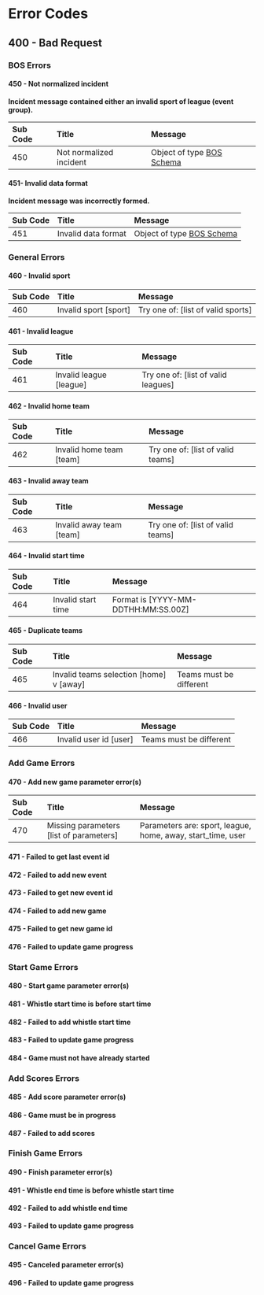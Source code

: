# Error Codes

## **400 - Bad Request**

### **BOS Errors**

#### **450 - Not normalized incident**

**Incident message contained either an invalid sport of league \(event group\).**

| **Sub Code** | Title | Message |
| :--- | :--- | :--- |
| 450 | Not normalized incident | Object of type [BOS Schema](../bos-schema.md) |

#### **451- Invalid data format**

**Incident message was incorrectly formed.**

| **Sub Code** | Title | Message |
| :--- | :--- | :--- |
| 451 |  Invalid data format | Object of type [BOS Schema](../bos-schema.md) |

### **General Errors**

#### **460 - Invalid sport**

| **Sub Code** | Title | Message |
| :--- | :--- | :--- |
| 460 |  Invalid sport \[sport\] | Try one of: \[list of valid sports\] |

#### **461 - Invalid league**

| **Sub Code** | Title | Message |
| :--- | :--- | :--- |
| 461 |  Invalid league \[league\] | Try one of: \[list of valid leagues\] |

#### **462 - Invalid home team**

| **Sub Code** | Title | Message |
| :--- | :--- | :--- |
| 462 |  Invalid home team \[team\] | Try one of: \[list of valid teams\] |

#### **463 - Invalid away team**

| **Sub Code** | Title | Message |
| :--- | :--- | :--- |
| 463 |  Invalid away team \[team\] | Try one of: \[list of valid teams\] |

#### **464 - Invalid start time**

| **Sub Code** | Title | Message |
| :--- | :--- | :--- |
| 464 |  Invalid start time | Format is \[YYYY-MM-DDTHH:MM:SS.00Z\] |

#### **465 - Duplicate teams**

| **Sub Code** | Title | Message |
| :--- | :--- | :--- |
| 465 |  Invalid teams selection \[home\] v \[away\] | Teams must be different |

#### **466 - Invalid user**

| **Sub Code** | Title | Message |
| :--- | :--- | :--- |
| 466 |  Invalid user id \[user\] | Teams must be different |

### **Add Game Errors**

#### **470 - Add new game parameter error\(s\)**

| **Sub Code** | Title | Message |
| :--- | :--- | :--- |
| 470 |  Missing parameters \[list of parameters\] | Parameters are: sport, league, home, away, start\_time, user |

#### **471 - Failed to get last event id**

#### **472 - Failed to add new event**

#### **473 - Failed to get new event id**

#### **474 - Failed to add new game**

#### **475 - Failed to get new game id**

#### **476 - Failed to update game progress**

### **Start Game Errors**

#### **480 - Start game parameter error\(s\)**

#### **481 - Whistle start time is before start time**

#### **482 - Failed to add whistle start time**

#### **483 - Failed to update game progress**

#### **484 - Game must not have already started**

### **Add Scores Errors**

#### **485 - Add score parameter error\(s\)**

#### **486 - Game must be in progress**

#### **487 - Failed to add scores**

### **Finish Game Errors**

#### **490 - Finish parameter error\(s\)**

#### **491 - Whistle end time is before whistle start time**

#### **492 - Failed to add whistle end time**

**493 - Failed to update game progress**

### **Cancel Game Errors**

#### **495 - Canceled parameter error\(s\)**

#### **496 - Failed to update game progress** 

